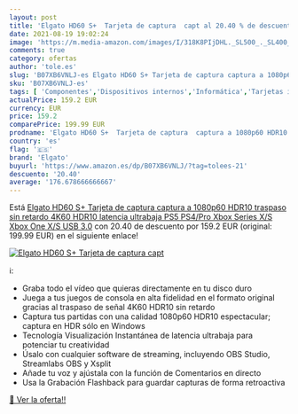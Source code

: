 ```yaml
---
layout: post
title: 'Elgato HD60 S+  Tarjeta de captura  capt al 20.40 % de descuento'
date: 2021-08-19 19:02:24
image: 'https://m.media-amazon.com/images/I/318K8PIjDHL._SL500_._SL400_.jpg'
comments: true
category: ofertas
author: 'tole.es'
slug: 'B07XB6VNLJ-es Elgato HD60 S+ Tarjeta de captura captura a 1080p60 HDR10...'
sku: 'B07XB6VNLJ-es'
tags: [ 'Componentes','Dispositivos internos','Informática','Tarjetas internas de sintonización de TV y captura de vídeo','elgato','ps5','xbox', ]
actualPrice: 159.2 EUR
currency: EUR
price: 159.2
comparePrice: 199.99 EUR
prodname: 'Elgato HD60 S+  Tarjeta de captura  captura a 1080p60 HDR10  traspaso sin retardo 4K60 HDR10  latencia ultrabaja  PS5  PS4/Pro  Xbox Series X/S  Xbox One X/S  USB 3.0'
country: 'es'
flag: '🇪🇸'
brand: 'Elgato'
buyurl: 'https://www.amazon.es/dp/B07XB6VNLJ/?tag=tolees-21'
descuento: '20.40'
average: '176.678666666667'
---
```


Está [Elgato HD60 S+  Tarjeta de captura  captura a 1080p60 HDR10  traspaso sin retardo 4K60 HDR10  latencia ultrabaja  PS5  PS4/Pro  Xbox Series X/S  Xbox One X/S  USB 3.0](https://www.amazon.es/dp/B07XB6VNLJ/?tag=tolees-21) con 20.40 de descuento por 159.2 EUR (original: 199.99 EUR) en el siguiente enlace!

[![Elgato HD60 S+  Tarjeta de captura  capt](https://m.media-amazon.com/images/I/318K8PIjDHL._SL500_._SL400_.jpg)](https://www.amazon.es/dp/B07XB6VNLJ/?tag=tolees-21)

ℹ️:

- Graba todo el vídeo que quieras directamente en tu disco duro
- Juega a tus juegos de consola en alta fidelidad en el formato original gracias al traspaso de señal 4K60 HDR10 sin retardo
- Captura tus partidas con una calidad 1080p60 HDR10 espectacular; captura en HDR sólo en Windows
- Tecnología Visualización Instantánea de latencia ultrabaja para potenciar tu creatividad
- Úsalo con cualquier software de streaming, incluyendo OBS Studio, Streamlabs OBS y Xsplit
- Añade tu voz y ajústala con la función de Comentarios en directo
- Usa la Grabación Flashback para guardar capturas de forma retroactiva

[🛒 Ver la oferta!!](https://www.amazon.es/dp/B07XB6VNLJ/?tag=tolees-21)
